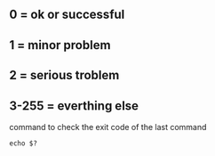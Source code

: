 ## 0 = ok or successful
## 1 = minor problem
## 2 = serious troblem
## 3-255 = everthing else

command to check the exit code of the last command
```
echo $?
```